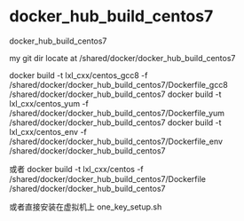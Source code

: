 # docker_hub_build_centos7
docker_hub_build_centos7

 my git dir locate at /shared/docker/docker_hub_build_centos7

docker build -t lxl_cxx/centos_gcc8 -f /shared/docker/docker_hub_build_centos7/Dockerfile_gcc8  /shared/docker/docker_hub_build_centos7
docker build -t lxl_cxx/centos_yum -f /shared/docker/docker_hub_build_centos7/Dockerfile_yum  /shared/docker/docker_hub_build_centos7
docker build -t lxl_cxx/centos_env -f /shared/docker/docker_hub_build_centos7/Dockerfile_env  /shared/docker/docker_hub_build_centos7

或者
docker build -t lxl_cxx/centos -f /shared/docker/docker_hub_build_centos7/Dockerfile  /shared/docker/docker_hub_build_centos7

或者直接安装在虚拟机上
one_key_setup.sh

